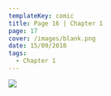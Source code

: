 ```yaml
---
templateKey: comic
title: Page 16 | Chapter 1
page: 17
cover: /images/blank.png
date: 15/09/2018
tags:
  - Chapter 1
---
```

![](/images/0017.png)

